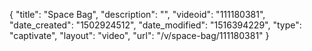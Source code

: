 {
    "title": "Space Bag",
    "description": "",
    "videoid": "111180381",
    "date_created": "1502924512",
    "date_modified": "1516394229",
    "type": "captivate",
    "layout": "video",
    "url": "\/v\/space-bag\/111180381"
}